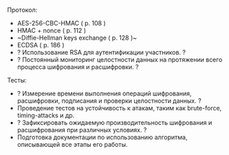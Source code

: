 Протокол:
- AES-256-CBC-HMAC ( p. 108 )
- HMAC + nonce ( p. 112 )
- ~Diffie-Hellman keys exchange ( p. 128 )~
- ECDSA ( p. 186 )
- ? Использование RSA для аутентификации участников. ?
- ? Постоянный мониторинг целостности данных на протяжении всего процесса шифрования и расшифровки. ?


Тесты:
- ? Измерение времени выполнения операций шифрования, расшифровки, подписания и проверки целостности данных. ?
- Проведение тестов на устойчивость к атакам, таким как brute-force, timing-attacks и др.
- ? Зафиксировать ожидаемую производительность шифрования и расшифрования при различных условиях. ?
- Подготовка документации по использованию алгоритма, описывающей все этапы его работы.